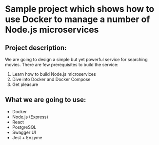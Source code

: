 # Sample project which shows how to use Docker to manage a number of Node.js microservices

## Project description:
We are going to design a simple but yet powerful service for searching movies.
There are few prerequisites to build the service:
1. Learn how to build Node.js microservices
2. Dive into Docker and Docker Compose
3. Get pleasure

## What we are going to use:
- Docker
- Node.js (Express)
- React
- PostgreSQL
- Swagger UI
- Jest + Enzyme